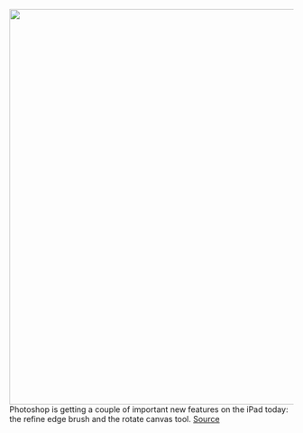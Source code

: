 <img src='https://cdn.vox-cdn.com/thumbor/JIgNeDFkya0soE7f2_C7Cox9sMc=/0x0:2388x1668/1200x800/filters:focal(1003x643:1385x1025)/cdn.vox-cdn.com/uploads/chorus_image/image/67113008/Selection_Bunnies.0.jpg' width='700px' /><br/>
Photoshop is getting a couple of important new features on the iPad today: the refine edge brush and the rotate canvas tool.
<a href='https://www.theverge.com/2020/7/27/21336315/photoshop-ipad-refine-edge-brush-rotate-canvas-update'> Source <a/>
